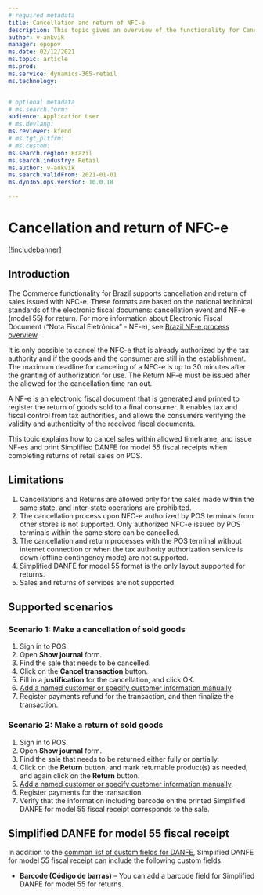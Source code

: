 ```yaml
---
# required metadata
title: Cancellation and return of NFC-e
description: This topic gives an overview of the functionality for Cancellation and return of NFC-e for Brazil.
author: v-ankvik
manager: epopov
ms.date: 02/12/2021
ms.topic: article
ms.prod: 
ms.service: dynamics-365-retail
ms.technology: 


# optional metadata
# ms.search.form:  
audience: Application User
# ms.devlang: 
ms.reviewer: kfend
# ms.tgt_pltfrm: 
# ms.custom: 
ms.search.region: Brazil
ms.search.industry: Retail
ms.author: v-ankvik
ms.search.validFrom: 2021-01-01
ms.dyn365.ops.version: 10.0.18

---
```


# Cancellation and return of NFC-e 

[!include[banner](../includes/banner.md)]

## Introduction

The Commerce functionality for Brazil supports cancellation and return of sales issued with NFC-e. These formats are based on the national technical standards of the electronic fiscal documens: cancellation event and NF-e (model 55) for return. For more information about Electronic Fiscal Document (“Nota Fiscal Eletrônica” - NF-e), see [Brazil NF-e process overview](../../finance/localizations/latam-bra-nf-e-process.md).

It is only possible to cancel the NFC-e that is already authorized by the tax authority and if the goods and the consumer are still in the establishment. The maximum deadline for canceling of a NFC-e is up to 30 minutes after the granting of authorization for use. The Return NF-e must be issued after the allowed for the cancellation time ran out.

A NF-e is an electronic fiscal document that is generated and printed to register the return of goods sold to a final consumer. It enables tax and fiscal control from tax authorities, and allows the consumers verifying the validity and authenticity of the received fiscal documents.

This topic explains how to cancel sales within allowed timeframe, and issue NF-es and print Simplified DANFE for model 55 fiscal receipts when completing returns of retail sales on POS.

## Limitations

1. Cancellations and Returns are allowed only for the sales made within the same state, and inter-state operations are prohibited.
1. The cancellation process upon NFC-e authorized by POS terminals from other stores is not supported. Only authorized NFC-e issued by POS terminals within the same store can be cancelled. 
1. The cancellation and return processes with the POS terminal without internet connection or when the tax authority authorization service is down (offline contingency mode) are not supported.
1. Simplified DANFE for model 55 format is the only layout supported for returns.
1. Sales and returns of services are not supported.

## Supported scenarios

### Scenario 1: Make a cancellation of sold goods

1. Sign in to POS.
1. Open **Show journal** form.
1. Find the sale that needs to be cancelled.
1. Click on the **Cancel transaction** button.
1. Fill in a **justification** for the cancellation, and click OK.
1. [Add a named customer or specify customer information manually](latam-bra-customer-information.md).
1. Register payments refund for the transaction, and then finalize the transaction.

### Scenario 2: Make a return of sold goods

1. Sign in to POS.
1. Open **Show journal** form.
1. Find the sale that needs to be returned either fully or partially.
1. Click on the **Return** button, and mark returnable product(s) as needed, and again click on the **Return** button.
1. [Add a named customer or specify customer information manually](latam-bra-customer-information.md).
1. Register payments for the transaction.
1. Verify that the information including barcode on the printed Simplified DANFE for model 55 fiscal receipt corresponds to the sale.

## Simplified DANFE for model 55 fiscal receipt

In addition to the [common list of custom fields for DANFE](latam-bra-nfce.md#danfe-fiscal-receipts), Simplified DANFE for model 55 fiscal receipt can include the following custom fields:
- **Barcode (Código de barras)** – You can add a barcode field for Simplified DANFE for model 55 for returns.
